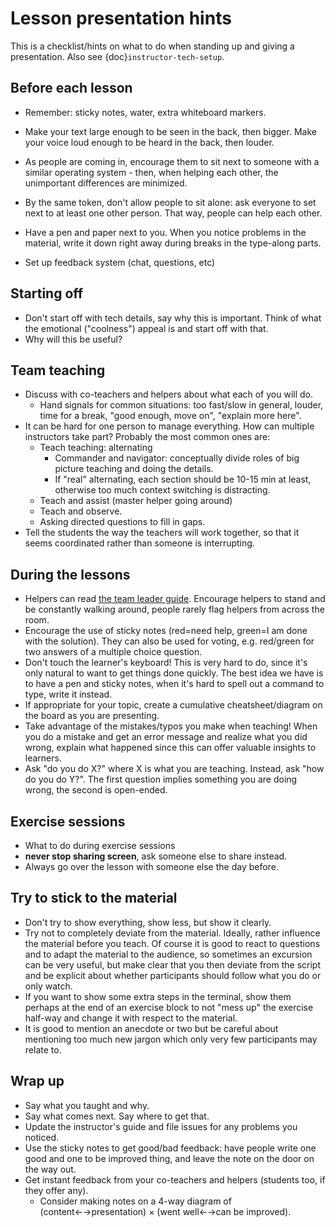 # Lesson presentation hints

This is a checklist/hints on what to do when standing up and giving a
presentation.  Also see {doc}`instructor-tech-setup`.


## Before each lesson

- Remember: sticky notes, water, extra whiteboard markers.

- Make your text large enough to be seen in the back, then bigger.
  Make your voice loud enough to be heard in the back, then louder.

- As people are coming in, encourage them to sit next to someone with
  a similar operating system - then, when helping each other, the
  unimportant differences are minimized.

- By the same token, don't allow people to sit alone: ask everyone to
  set next to at least one other person.  That way, people can help
  each other.

- Have a pen and paper next to you.  When you notice problems in the
  material, write it down right away during breaks in the type-along
  parts.

- Set up feedback system (chat, questions, etc)




## Starting off

- Don't start off with tech details, say why this is important.  Think
  of what the emotional ("coolness") appeal is and start off with
  that.
- Why will this be useful?


## Team teaching

- Discuss with co-teachers and helpers about what each of you will do.
  - Hand signals for common situations: too fast/slow in general,
    louder, time for a break, "good enough, move on", "explain more
    here".
- It can be hard for one person to manage everything.  How can
  multiple instructors take part?  Probably the most common ones are:
  - Teach teaching: alternating
    - Commander and navigator: conceptually divide roles of big
      picture teaching and doing the details.
	- If "real" alternating, each section should be 10-15 min at
      least, otherwise too much context switching is distracting.
  - Teach and assist (master helper going around)
  - Teach and observe.
  - Asking directed questions to fill in gaps.
- Tell the students the way the teachers will work together, so that
  it seems coordinated rather than someone is interrupting.


## During the lessons

- Helpers can read [the team leader guide](exercise-leaders.md).
  Encourage helpers to stand and be
  constantly walking around, people rarely flag helpers from across
  the room.
- Encourage the use of sticky notes (red=need help, green=I am done with the
  solution). They can also be used for voting, e.g. red/green for two
  answers of a multiple choice question.
- Don't touch the learner's keyboard!  This is very hard to do, since
  it's only natural to want to get things done quickly.  The best idea
  we have is to have a pen and sticky notes, when it's hard to spell
  out a command to type, write it instead.
- If appropriate for your topic, create a cumulative
  cheatsheet/diagram on the board as you are presenting.
- Take advantage of the mistakes/typos you make when teaching!
  When you do a mistake and get an error message and realize what you did wrong,
  explain what happened since this can offer valuable insights to learners.
- Ask "do you do X?" where X is what you are teaching.  Instead, ask
  "how do you do Y?".  The first question implies something you are
  doing wrong, the second is open-ended.

## Exercise sessions

- What to do during exercise sessions
- **never stop sharing screen**, ask someone else to share instead.
- Always go over the lesson with someone else the day before.


## Try to stick to the material

- Don't try to show everything, show less, but show it clearly.
- Try not to completely deviate from the material. Ideally, rather influence the material before you teach.
  Of course it is good to react to questions and to adapt the material to the audience, so sometimes an excursion can be very useful,
  but make clear that you then deviate from the script
  and be explicit about whether participants should follow what you do or only watch.
- If you want to show some extra steps in the terminal, show them perhaps at the end of an exercise block to not
  "mess up" the exercise half-way and change it with respect to the material.
- It is good to mention an anecdote or two but be careful about mentioning too much new jargon which
  only very few participants may relate to.


## Wrap up

- Say what you taught and why.
- Say what comes next.  Say where to get that.
- Update the instructor's guide and file issues for any problems you
  noticed.
- Use the sticky notes to get good/bad feedback: have people write one
  good and one to be improved thing, and leave the note on the door on
  the way out.
- Get instant feedback from your co-teachers and helpers (students
  too, if they offer any).
  - Consider making notes on a 4-way diagram of
    (content←→presentation) × (went well←→can be improved).
